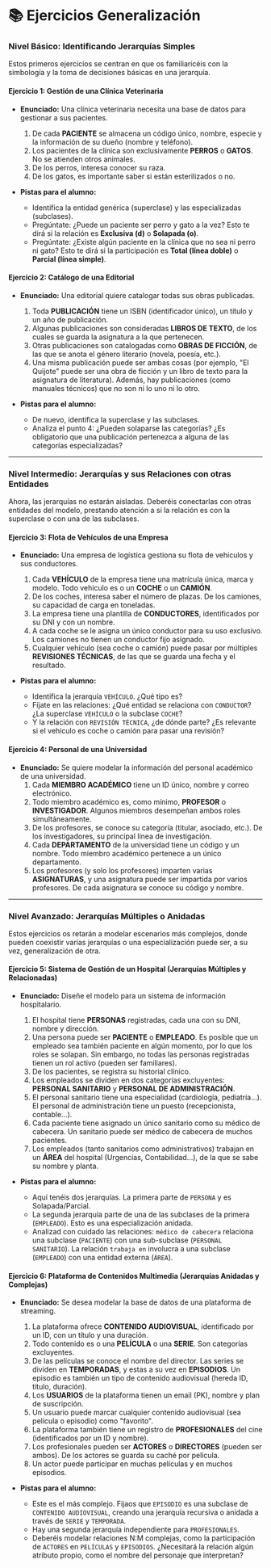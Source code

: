 # 📚 Ejercicios Generalización

### **Nivel Básico: Identificando Jerarquías Simples**

Estos primeros ejercicios se centran en que os familiaricéis con la simbología y la toma de decisiones básicas en una jerarquía.

#### **Ejercicio 1: Gestión de una Clínica Veterinaria**

- **Enunciado:**
  Una clínica veterinaria necesita una base de datos para gestionar a sus pacientes.

  1.  De cada **PACIENTE** se almacena un código único, nombre, especie y la información de su dueño (nombre y teléfono).
  2.  Los pacientes de la clínica son exclusivamente **PERROS** o **GATOS**. No se atienden otros animales.
  3.  De los perros, interesa conocer su raza.
  4.  De los gatos, es importante saber si están esterilizados o no.

- **Pistas para el alumno:**
  - Identifica la entidad genérica (superclase) y las especializadas (subclases).
  - Pregúntate: ¿Puede un paciente ser perro y gato a la vez? Esto te dirá si la relación es **Exclusiva (d)** o **Solapada (o)**.
  - Pregúntate: ¿Existe algún paciente en la clínica que no sea ni perro ni gato? Esto te dirá si la participación es **Total (línea doble)** o **Parcial (línea simple)**.

#### **Ejercicio 2: Catálogo de una Editorial**

- **Enunciado:**
  Una editorial quiere catalogar todas sus obras publicadas.

  1.  Toda **PUBLICACIÓN** tiene un ISBN (identificador único), un título y un año de publicación.
  2.  Algunas publicaciones son consideradas **LIBROS DE TEXTO**, de los cuales se guarda la asignatura a la que pertenecen.
  3.  Otras publicaciones son catalogadas como **OBRAS DE FICCIÓN**, de las que se anota el género literario (novela, poesía, etc.).
  4.  Una misma publicación puede ser ambas cosas (por ejemplo, "El Quijote" puede ser una obra de ficción y un libro de texto para la asignatura de literatura). Además, hay publicaciones (como manuales técnicos) que no son ni lo uno ni lo otro.

- **Pistas para el alumno:**
  - De nuevo, identifica la superclase y las subclases.
  - Analiza el punto 4: ¿Pueden solaparse las categorías? ¿Es obligatorio que una publicación pertenezca a alguna de las categorías especializadas?

---

### **Nivel Intermedio: Jerarquías y sus Relaciones con otras Entidades**

Ahora, las jerarquías no estarán aisladas. Deberéis conectarlas con otras entidades del modelo, prestando atención a si la relación es con la superclase o con una de las subclases.

#### **Ejercicio 3: Flota de Vehículos de una Empresa**

- **Enunciado:**
  Una empresa de logística gestiona su flota de vehículos y sus conductores.

  1.  Cada **VEHÍCULO** de la empresa tiene una matrícula única, marca y modelo. Todo vehículo es o un **COCHE** o un **CAMIÓN**.
  2.  De los coches, interesa saber el número de plazas. De los camiones, su capacidad de carga en toneladas.
  3.  La empresa tiene una plantilla de **CONDUCTORES**, identificados por su DNI y con un nombre.
  4.  A cada coche se le asigna un único conductor para su uso exclusivo. Los camiones no tienen un conductor fijo asignado.
  5.  Cualquier vehículo (sea coche o camión) puede pasar por múltiples **REVISIONES TÉCNICAS**, de las que se guarda una fecha y el resultado.

- **Pistas para el alumno:**
  - Identifica la jerarquía `VEHÍCULO`. ¿Qué tipo es?
  - Fíjate en las relaciones: ¿Qué entidad se relaciona con `CONDUCTOR`? ¿La superclase `VEHÍCULO` o la subclase `COCHE`?
  - Y la relación con `REVISIÓN TÉCNICA`, ¿de dónde parte? ¿Es relevante si el vehículo es coche o camión para pasar una revisión?

#### **Ejercicio 4: Personal de una Universidad**

- **Enunciado:**
  Se quiere modelar la información del personal académico de una universidad.
  1.  Cada **MIEMBRO ACADÉMICO** tiene un ID único, nombre y correo electrónico.
  2.  Todo miembro académico es, como mínimo, **PROFESOR** o **INVESTIGADOR**. Algunos miembros desempeñan ambos roles simultáneamente.
  3.  De los profesores, se conoce su categoría (titular, asociado, etc.). De los investigadores, su principal línea de investigación.
  4.  Cada **DEPARTAMENTO** de la universidad tiene un código y un nombre. Todo miembro académico pertenece a un único departamento.
  5.  Los profesores (y solo los profesores) imparten varias **ASIGNATURAS**, y una asignatura puede ser impartida por varios profesores. De cada asignatura se conoce su código y nombre.

---

### **Nivel Avanzado: Jerarquías Múltiples o Anidadas**

Estos ejercicios os retarán a modelar escenarios más complejos, donde pueden coexistir varias jerarquías o una especialización puede ser, a su vez, generalización de otra.

#### **Ejercicio 5: Sistema de Gestión de un Hospital (Jerarquías Múltiples y Relacionadas)**

- **Enunciado:**
  Diseñe el modelo para un sistema de información hospitalario.

  1.  El hospital tiene **PERSONAS** registradas, cada una con su DNI, nombre y dirección.
  2.  Una persona puede ser **PACIENTE** o **EMPLEADO**. Es posible que un empleado sea también paciente en algún momento, por lo que los roles se solapan. Sin embargo, no todas las personas registradas tienen un rol activo (pueden ser familiares).
  3.  De los pacientes, se registra su historial clínico.
  4.  Los empleados se dividen en dos categorías excluyentes: **PERSONAL SANITARIO** y **PERSONAL DE ADMINISTRACIÓN**.
  5.  El personal sanitario tiene una especialidad (cardiología, pediatría...). El personal de administración tiene un puesto (recepcionista, contable...).
  6.  Cada paciente tiene asignado un único sanitario como su médico de cabecera. Un sanitario puede ser médico de cabecera de muchos pacientes.
  7.  Los empleados (tanto sanitarios como administrativos) trabajan en un **ÁREA** del hospital (Urgencias, Contabilidad...), de la que se sabe su nombre y planta.

- **Pistas para el alumno:**
  - Aquí tenéis dos jerarquías. La primera parte de `PERSONA` y es Solapada/Parcial.
  - La segunda jerarquía parte de una de las subclases de la primera (`EMPLEADO`). Esto es una especialización anidada.
  - Analizad con cuidado las relaciones: `médico de cabecera` relaciona una subclase (`PACIENTE`) con una sub-subclase (`PERSONAL SANITARIO`). La relación `trabaja en` involucra a una subclase (`EMPLEADO`) con una entidad externa (`ÁREA`).

#### **Ejercicio 6: Plataforma de Contenidos Multimedia (Jerarquías Anidadas y Complejas)**

- **Enunciado:**
  Se desea modelar la base de datos de una plataforma de streaming.

  1.  La plataforma ofrece **CONTENIDO AUDIOVISUAL**, identificado por un ID, con un título y una duración.
  2.  Todo contenido es o una **PELÍCULA** o una **SERIE**. Son categorías excluyentes.
  3.  De las películas se conoce el nombre del director. Las series se dividen en **TEMPORADAS**, y estas a su vez en **EPISODIOS**. Un episodio es también un tipo de contenido audiovisual (hereda ID, título, duración).
  4.  Los **USUARIOS** de la plataforma tienen un email (PK), nombre y plan de suscripción.
  5.  Un usuario puede marcar cualquier contenido audiovisual (sea película o episodio) como "favorito".
  6.  La plataforma también tiene un registro de **PROFESIONALES** del cine (identificados por un ID y nombre).
  7.  Los profesionales pueden ser **ACTORES** o **DIRECTORES** (pueden ser ambos). De los actores se guarda su caché por película.
  8.  Un actor puede participar en muchas películas y en muchos episodios.

- **Pistas para el alumno:**
  - Este es el más complejo. Fijaos que `EPISODIO` es una subclase de `CONTENIDO AUDIOVISUAL`, creando una jerarquía recursiva o anidada a través de `SERIE` y `TEMPORADA`.
  - Hay una segunda jerarquía independiente para `PROFESIONALES`.
  - Deberéis modelar relaciones N:M complejas, como la participación de `ACTORES` en `PELÍCULAS` y `EPISODIOS`. ¿Necesitará la relación algún atributo propio, como el nombre del personaje que interpretan?
